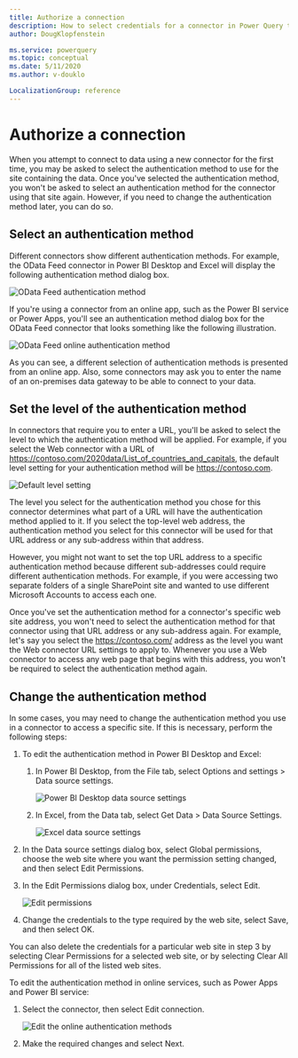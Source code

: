 ```yaml
---
title: Authorize a connection
description: How to select credentials for a connector in Power Query to authorize a connection, and how to edit or delete credentials for specific connectors and sites.
author: DougKlopfenstein

ms.service: powerquery
ms.topic: conceptual
ms.date: 5/11/2020
ms.author: v-douklo

LocalizationGroup: reference
---
```


# Authorize a connection

When you attempt to connect to data using a new connector for the first time, you may be asked to select the authentication method to use for the site containing the data. Once you've selected the authentication method, you won't be asked to select an authentication method for the connector using that site again. However, if you need to change the authentication method later, you can do so.

## Select an authentication method

Different connectors show different authentication methods. For example, the OData Feed connector in Power BI Desktop and Excel will display the following authentication method dialog box.

![OData Feed authentication method](media/connector-authentication/odata-authentication.png)

If you're using a connector from an online app, such as the Power BI service or Power Apps, you'll see an authentication method dialog box for the OData Feed connector that looks something like the following illustration.

![OData Feed online authentication method](media/connector-authentication/odata-online-authentication.png)

As you can see, a different selection of authentication methods is presented from an online app. Also, some connectors may ask you to enter the name of an on-premises data gateway to be able to connect to your data.

## Set the level of the authentication method

In connectors that require you to enter a URL, you'll be asked to select the level to which the authentication method will be applied. For example, if you select the Web connector with a URL of https://contoso.com/2020data/List_of_countries_and_capitals, the default level setting for your authentication method will be https://contoso.com.

![Default level setting](media/connector-authentication/url-level-setting.png)

The level you select for the authentication method you chose for this connector determines what part of a URL will have the authentication method applied to it. If you select the top-level web address, the authentication method you select for this connector will be used for that URL address or any sub-address within that address. 

However, you might not want to set the top URL address to a specific authentication method because different sub-addresses could require different authentication methods. For example, if you were accessing two separate folders of a single SharePoint site and wanted to use different Microsoft Accounts to access each one.

Once you've set the authentication method for a connector's specific web site address, you won't need to select the authentication method for that connector using that URL address or any sub-address again. For example, let's say you select the https://contoso.com/ address as the level you want the Web connector URL settings to apply to. Whenever you use a Web connector to access any web page that begins with this address, you won't be required to select the authentication method again.

## Change the authentication method

In some cases, you may need to change the authentication method you use in a connector to access a specific site. If this is necessary, perform the following steps:

1. To edit the authentication method in Power BI Desktop and Excel:

    1. In Power BI Desktop, from the File tab, select Options and settings > Data source settings.

        ![Power BI Desktop data source settings](media/connector-authentication/pbi-edit.png)

    2. In Excel, from the Data tab, select Get Data > Data Source Settings. 

        ![Excel data source settings](media/connector-authentication/excel-edit.png)

2. In the Data source settings dialog box, select Global permissions, choose the web site where you want the permission setting changed, and then select Edit Permissions.

3. In the Edit Permissions dialog box, under Credentials, select Edit. 

    ![Edit permissions](media/connector-authentication/edit-permission.png)

4. Change the credentials to the type required by the web site, select Save, and then select OK.

You can also delete the credentials for a particular web site in step 3 by selecting Clear Permissions for a selected web site, or by selecting Clear All Permissions for all of the listed web sites.

To edit the authentication method in online services, such as Power Apps and Power BI service:

1. Select the connector, then select Edit connection.

    ![Edit the online authentication methods](media/connector-authentication/pq-edit-connection.png)

2. Make the required changes and select Next.
